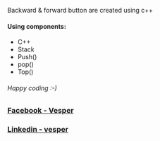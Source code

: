 Backward & forward button are created using c++


#### Using components:

* C++
* Stack
* Push()
* pop()
* Top()

###### Happy coding :-)

### [Facebook - Vesper](https://www.facebook.com/vesper.jahid)
### [Linkedin - vesper](https://www.linkedin/in/jahidul-islam-41ba4b186)
